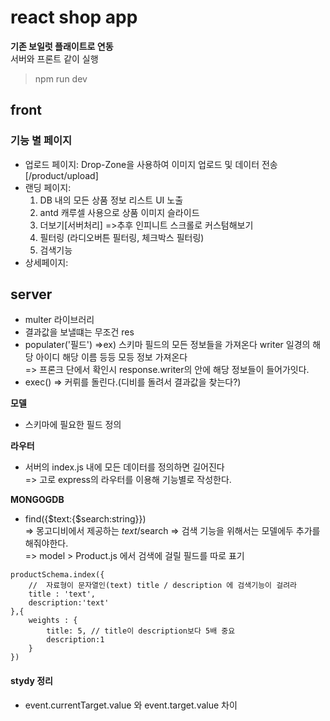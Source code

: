# react shop app 
**기존 보일럿 플래이트로 연동**  
서버와 프론트 같이 실행 
> npm run dev

## front  
### 기능 별 페이지
- 업로드 페이지: Drop-Zone을 사용하여 이미지 업로드 및 데이터 전송 [/product/upload]
- 랜딩 페이지:  
   1. DB 내의 모든 상품 정보 리스트 UI 노출
   2. antd 캐루셀 사용으로 상품 이미지 슬라이드  
   3. 더보기[서버처리] =>추후 인피니트 스크롤로 커스텀해보기
   4. 필터링 (라디오버튼 필터링, 체크박스 필터링)
   5. 검색기능
- 상세페이지:

## server
- multer 라이브러리 
- 결과값을 보낼떄는  무조건  res 
- populater('필드') =>ex) 스키마 필드의 모든 정보들을 가져온다 writer 일경의 해당 아이디 해당 이름 등등 모등 정보 가져온다  
  => 프론크 단에서 확인시 response.writer의 안에 해당 정보들이 들어가잇다.
- exec() => 커뤼를 돌린다.(디비를 돌려서 결과값을 찾는다?)

**모델**
- 스키마에 필요한 필드 정의

**라우터**
- 서버의 index.js 내에 모든 데이터를 정의하면 길어진다  
=> 고로 express의 라우터를 이용해 기능별로 작성한다.

**MONGOGDB**
- find({$text:{$search:string}})  
=> 몽고디비에서 제공하는 $text/$search => 검색 기능을 위해서는 모델에두 추가를 해줘야한다.  
=> model > Product.js 에서 검색에 걸릴 필드를 따로 표기   
```
productSchema.index({
    //  자료형이 문자열인(text) title / description 에 검색기능이 걸려라
    title : 'text',
    description:'text'
},{
    weights : {
        title: 5, // title이 description보다 5배 중요
        description:1
    }
})
```

#### stydy 정리
- event.currentTarget.value 와 event.target.value 차이